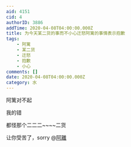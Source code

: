 ```yaml
---
aid: 4151
cid: 4
authorID: 3886
addTime: 2020-04-08T04:00:00.000Z
title: 为今天某二货的事而不小心迁怒阿篱的事情表示抱歉
tags:
    - 阿篱
    - 某二货
    - 迁怒
    - 抱歉
    - 小心
comments: []
date: 2020-04-08T04:00:00.000Z
category: 水
---
```


阿篱对不起

我的错

都怪那个二二二~~~~二货

让你受苦了，sorry @[阿離](/member/%E9%98%BF%E9%9B%A2)
